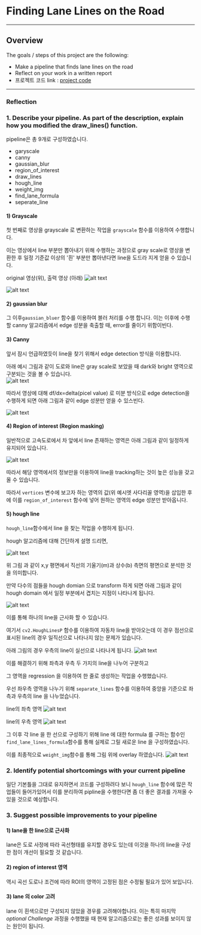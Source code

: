 # **Finding Lane Lines on the Road**

---

## Overview

The goals / steps of this project are the following:

* Make a pipeline that finds lane lines on the road
* Reflect on your work in a written report
* 프로젝트 코드 link : [project code](https://github.com/kdsian/CarND-LaneLines-P1/blob/master/P1.ipynb)
---

[image1]: ./describe/2_grayscale_before.jpg "Gray-before"
[image2]: ./describe/1_grayscale_after.jpg "Gray-after"
[image3]: ./describe/4_canny.jpg "canny"
[image4]: ./describe/4_1canny_ex.png "canny_example"
[image5]: ./describe/3_ROI.png "ROI"
[image6]: ./describe/6_hough.png "6_hough"
[image6-1]: ./describe/6_1_hough.png "6_1_hough"
[image6-2]: ./describe/6_2_hough.png "6_2_hough"
[image6-3]: ./describe/6_3_hough.png "6_3_hough"
[image6-4]: ./describe/6_4_hough.png "6_4_hough"
[image6-5]: ./describe/6_5_hough.png "6_5_hough"



### Reflection

### 1. Describe your pipeline. As part of the description, explain how you modified the draw_lines() function.

pipeline은 총 9개로 구성하였습니다.

* garyscale
* canny
* gaussian_blur
* region_of_interest
* draw_lines
* hough_line
* weight_img
* find_lane_formula
* seperate_line

#### 1) Grayscale
첫 번째로 영상을 grayscale 로 변환하는 작업을 `grayscale` 함수를 이용하여 수행합니다.

이는 영상에서 line 부분만 뽑아내기 위해 수행하는 과정으로 gray scale로 영상을 변환한 후 일정 기준값 이상의 '흰' 부분만 뽑아낸다면 line을 도드라 지게 얻을 수 있습니다.

original 영상(위), 출력 영상 (아래)
![alt text][image1]
 
![alt text][image2]

#### 2) gaussian blur
그 이후`gaussian_bluer` 함수를 이용하여 블러 처리를 수행 합니다.
이는 이후에 수행할 canny 알고리즘에서 edge 성분을 축출할 때, error를 줄이기 위함이빈다.

#### 3) Canny
앞서 잠시 언급하였듯이 line을 찾기 위해서 edge detection 방식을 이용합니다.

아래 예시 그림과 같이 도로와 line은 gray scale로 보았을 때 dark와 bright 영역으로 구분되는 것을 볼 수 있습니다.  
![alt text][image4]

따라서 영상에 대해 df/dx=delta(picel value)
로 미분 방식으로 edge detection을 수행하게 되면 아래 그림과 같이 edge 성분만 얻을 수 있스빈다.

![alt text][image3]


#### 4) Region of interest (Region masking)

일반적으로 고속도로에서 차 앞에서 line 존재하는 영역은 아래 그림과 같이 일정하게 유지되어 있습니다.

![alt text][image5]

따라서 해당 영역에서의 정보만을 이용하여 line을 tracking하는 것이 높은 성능을 갖고올 수 있습니다.

따라서 `vertices` 변수에 보고자 하는 영역의 값(위 예시엣 사다리꼴 영역)을 삽입한 후에 이를 `region_of_interest` 함수에 넣어 원하는 영역의 edge 성분만 받아옵니다.

#### 5) hough line

`hough_line`함수에서 line 을 찾는 작업을 수행하게 됩니다.

hough 알고리즘에 대해 간단하게 설명 드리면,

![alt text][image6]

위 그림 과 같이 x,y 평면에서 직선의 기울기(m)과 상수(b) 측면의 평면으로 분석한 것을 의미합니다.

만약 다수의 점들을 hough domian 으로 transform 하게 되면 아래 그림과 같이 hough domain 에서 일정 부분에서 겹치는 지점이 나타나게 됩니다.

![alt text][image6-1]

이를 통해 하나의 line을 근사화 할 수 있습니다.

여기서 `cv2.HoughLinesP` 함수를 이용하여 자동차 line을 받아오는데 이 경우 점선으로 표시된 line의 경우 일직선으로 나타나지 않는 문제가 있습니다.

아래 그림의 경우 우측의 line이 실선으로 나타나게 됩니다.
![alt text][image6-2]


이를 해결하기 위해 좌측과 우측 두 가지의 line을 나누어 구분하고

그 영역을 regression 을 이용하여 한 줄로 생성하는 작업을 수행했습니다.

우선 좌우측 영역을 나누기 위해 `separate_lines` 함수를 이용하여 중앙을 기준으로 좌측과 우측의 line 을 나누었습니다.

line의 좌측 영역
![alt text][image6-3]

line의 우측 영역
![alt text][image6-4]

그 이후 각 line 을 한 선으로 구성하기 위해 line 에 대한 formula 를 구하는 함수인 `find_lane_lines_formula`함수를 통해 실제로 그릴 새로운 line 을 구성하였습니다.

이를 최종적으로 `weight_img`함수를 통해 그림 위에 overlay 하였습니다.
![alt text][image6-5]

### 2. Identify potential shortcomings with your current pipeline

일단 기본틀을 그대로 유지하면서 코드를 구성하려다 보니 `hough_line` 함수에 많은 작업들이 들어가있어서 이를 분리하여 pipline을 수행한다면 좀 더 좋은 결과를 가져올 수 있을 것으로 예상합니다.


### 3. Suggest possible improvements to your pipeline

#### 1) lane을 한 line으로 근사화 
lane은 도로 사정에 따라 곡선형태를 유지할 경우도 있는데 이것을 하나의 line을 구성한 점이 개선이 필요할 것 같습니다.

#### 2) region of interest 영역
역시 곡선 도로나 조건에 따라 ROI의 영역이 고정된 점은 수정될 필요가 있어 보입니다.

#### 3) lane 의 color 고려
lane 이 흰색으로만 구성되지 않았을 경우를 고려해야합니다.
이는 특히 마지막 *optional Challenge* 과정을 수행했을 때 현재 알고리즘으로는 좋은 성과를 보이지 않는 원인이 됩니다.